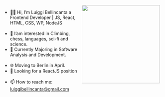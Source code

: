 
<img align="right" height="250px" src="https://user-images.githubusercontent.com/65421097/151588521-42310c46-cca7-4c12-a9f8-5d2271d6f4ee.png" />

- 👨‍💻 Hi, I’m Luiggi Bellincanta a Frontend Developer | JS, React, HTML, CSS, WP, NodeJS
<br></br>
- 👀 I’am interested in Climbing, chess, languages, sci-fi and science.
- 🌱 Currently Majoring in Software Analysis and Development.
<br></br>
- :globe_with_meridians: Moving to Berlin in April.
- 👔 Looking for a ReactJS position
<br></br>
- 📫 How to reach me: luiggibellincanta@gmail.com

<!---
luiggidev/luiggidev is a ✨ special ✨ repository because its `README.md` (this file) appears on your GitHub profile.
You can click the Preview link to take a look at your changes.
--->
